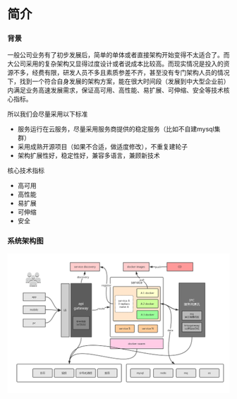 # 简介

### 背景
一般公司业务有了初步发展后，简单的单体或者直接架构开始变得不太适合了。而大公司采用的复杂架构又显得过度设计或者说成本比较高。而现实情况是投入的资源不多，经费有限，研发人员不多且素质参差不齐，甚至没有专门架构人员的情况下，找到一个符合自身发展的架构方案，能在很大时间段（发展到中大型企业前）内满足业务高速发展需求，保证高可用、高性能、易扩展、可伸缩、安全等技术核心指标。

所以我们会尽量采用以下标准

- 服务运行在云服务，尽量采用服务商提供的稳定服务（比如不自建mysql集群）
- 采用成熟开源项目（如果不合适，做适度修改），不重复建轮子
- 架构扩展性好，稳定性好，兼容多语言，兼顾新技术

核心技术指标

* 高可用
* 高性能
* 易扩展
* 可伸缩
* 安全

### 系统架构图
![](/images/整体架构.png)
